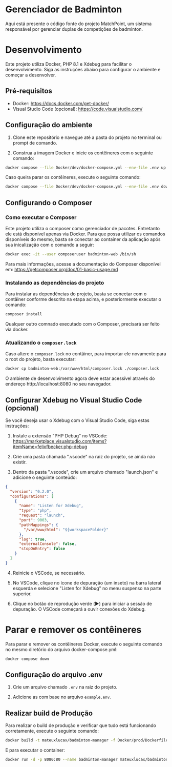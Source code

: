 # Gerenciador de Badminton

Aqui está presente o código fonte do projeto MatchPoint, um sistema responsável por gerenciar duplas de competições de badminton. 

# Desenvolvimento

Este projeto utiliza Docker, PHP 8.1 e Xdebug para facilitar o desenvolvimento. Siga as instruções abaixo para configurar o ambiente e começar a desenvolver.

## Pré-requisitos

- Docker: https://docs.docker.com/get-docker/
- Visual Studio Code (opcional): https://code.visualstudio.com/

## Configuração do ambiente

1. Clone este repositório e navegue até a pasta do projeto no terminal ou prompt de comando.

2. Construa a imagem Docker e inicie os contêineres com o seguinte comando:

```bash
docker compose --file Docker/dev/docker-compose.yml --env-file .env up -d 
```

Caso queira parar os contêineres, execute o seguinte comando:

```bash
docker compose --file Docker/dev/docker-compose.yml --env-file .env down
```

## Configurando o Composer

### Como executar o Composer

Este projeto utiliza o composer como gerenciador de pacotes. Entretanto ele está disponível apenas via Docker.
Para que possa utilizar os comandos disponíveis do mesmo, basta se conectar ao container da aplicação após sua inicalização com o comando a seguir:

```bash
docker exec -it --user composeruser badminton-web /bin/sh
```

Para mais informações, acesse a documentação do Composer disponível em: https://getcomposer.org/doc/01-basic-usage.md

### Instalando as dependências do projeto

Para instalar as dependências do projeto, basta se conectar com o contâiner conforme descrito na etapa acima, e posteriormente executar o comando:

```bash
composer install
```

Qualquer outro comnado executado com o Composer, precisará ser feito via docker.

### Atualizando o `composer.lock`

Caso altere o `composer.lock` no contâiner, para importar ele novamente para o root do projeto, basta executar:

```bash
docker cp badminton-web:/var/www/html/composer.lock ./composer.lock
```

O ambiente de desenvolvimento agora deve estar acessível através do endereço http://localhost:8080 no seu navegador.

## Configurar Xdebug no Visual Studio Code (opcional)

Se você deseja usar o Xdebug com o Visual Studio Code, siga estas instruções:

1. Instale a extensão "PHP Debug" no VSCode: https://marketplace.visualstudio.com/items?itemName=felixfbecker.php-debug

2. Crie uma pasta chamada ".vscode" na raiz do projeto, se ainda não existir.

3. Dentro da pasta ".vscode", crie um arquivo chamado "launch.json" e adicione o seguinte conteúdo:

```json
{
  "version": "0.2.0",
  "configurations": [
    {
      "name": "Listen for Xdebug",
      "type": "php",
      "request": "launch",
      "port": 9003,
      "pathMappings": {
        "/var/www/html": "${workspaceFolder}"
      },
      "log": true,
      "externalConsole": false,
      "stopOnEntry": false
    }
  ]
}
```

4. Reinicie o VSCode, se necessário.

5. No VSCode, clique no ícone de depuração (um inseto) na barra lateral esquerda e selecione "Listen for Xdebug" no menu suspenso na parte superior.

6. Clique no botão de reprodução verde (▶️) para iniciar a sessão de depuração. O VSCode começará a ouvir conexões do Xdebug.

# Parar e remover os contêineres

Para parar e remover os contêineres Docker, execute o seguinte comando no mesmo diretório do arquivo docker-compose.yml:

```bash
docker compose down
```

## Configuração do arquivo .env

1. Crie um arquivo chamado `.env` na raiz do projeto.

2. Adicione as com base no arquivo `example.env`.

## Realizar build de Produção

Para realizar o build de produção e verificar que tudo está funcionando corretamente, execute o seguinte comando:

```bash
docker build -t mateuxlucax/badminton-manager -f Docker/prod/Dockerfile . 
```

E para executar o container:

```bash
docker run -d -p 8080:80 --name badminton-manager mateuxlucax/badminton-manager
```